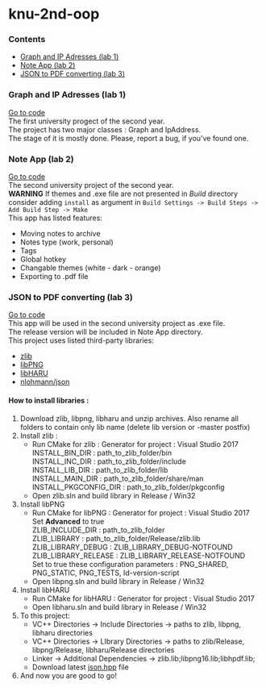 # knu-2nd-oop

### Contents
* [Graph and IP Adresses (lab 1)](https://github.com/tochanenko/knu-2nd-oop#graph-and-ip-adresses-lab-1)
* [Note App (lab 2)](https://github.com/tochanenko/knu-2nd-oop#note-app-lab-2)
* [JSON to PDF converting (lab 3)](https://github.com/tochanenko/knu-2nd-oop#json-to-pdf-converting-lab-3)

### Graph and IP Adresses (lab 1)
[Go to code](https://github.com/tochanenko/knu-2nd-oop/tree/master/Graph-IP-Addresses/Graph-IP-Addresses)\
The first university progect of the second year.\
The project has two major classes : Graph and IpAddress.\
The stage of it is mostly done. Please, report a bug, if you've found one.

### Note App (lab 2)
[Go to code](https://github.com/tochanenko/knu-2nd-oop/tree/master/Note-App)\
The second university project of the second year.\
**WARNING** If themes and .exe file are not presented in *Build* directory consider adding `install` as argument in `Build Settings -> Build Steps -> Add Build Step -> Make`\
This app has listed features:
* Moving notes to archive
* Notes type (work, personal)
* Tags
* Global hotkey
* Changable themes (white - dark - orange)
* Exporting to .pdf file

### JSON to PDF converting (lab 3)
[Go to code](https://github.com/tochanenko/knu-2nd-oop/tree/master/JsonToPdf/JsonToPdf)\
This app will be used in the second university project as .exe file.\
The release version will be included in Note App directory.\
This project uses listed third-party libraries:
* [zlib](http://www.zlib.net/)
* [libPNG](http://www.libpng.org/)
* [libHARU](http://libharu.org/)
* [nlohmann/json](https://github.com/nlohmann/json)

#### How to install libraries :
1. Download zlib, libpng, libharu and unzip archives. Also rename all folders to contain only lib name (delete lib version or -master postfix)
2. Install zlib :
    - Run CMake for zlib :
        Generator for project : Visual Studio 2017\
        INSTALL_BIN_DIR : path_to_zlib_folder/bin\
        INSTALL_INC_DIR : path_to_zlib_folder/include\
        INSTALL_LIB_DIR : path_to_zlib_folder/lib\
        INSTALL_MAIN_DIR : path_to_zlib_folder/share/man\
        INSTALL_PKGCONFIG_DIR : path_to_zlib_folder/pkgconfig
    - Open zlib.sln and build library in Release / Win32
2. Install libPNG
    - Run CMake for libPNG :
        Generator for project : Visual Studio 2017\
        Set **Advanced** to true\
        ZLIB_INCLUDE_DIR : path_to_zlib_folder\
        ZLIB_LIBRARY : path_to_zlib_folder/Release/zlib.lib\
        ZLIB_LIBRARY_DEBUG : ZLIB_LIBRARY_DEBUG-NOTFOUND\
        ZLIB_LIBRARY_RELEASE : ZLIB_LIBRARY_RELEASE-NOTFOUND\
        Set to true these configuration parameters : PNG_SHARED, PNG_STATIC, PNG_TESTS, Id-version-script
    - Open libpng.sln and build library in Release / Win32
3. Install libHARU
    - Run CMake for libHARU :
        Generator for project : Visual Studio 2017
    - Open libharu.sln and build library in Release / Win32
4. To this project:
    - VC++ Directories -> Include Directories -> paths to zlib, libpng, libharu directories
    - VC++ Directories -> LIbrary Directories -> paths to zlib/Release, libpng/Release, libharu/Release directories
    - Linker -> Additional Dependencies -> zlib.lib;libpng16.lib;libhpdf.lib;
    - Download latest [json.hpp](https://github.com/nlohmann/json/releases) file
5. And now you are good to go!